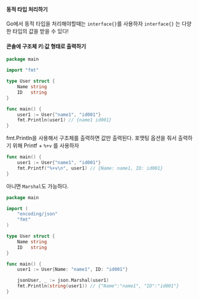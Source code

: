 #### 동적 타입 처리하기

Go에서 동적 타입을 처리해야할때는 `interface{}`를 사용하자
`interface{}` 는 다양한 타입의 값을 받을 수 있다!

#### 콘솔에 구조체 키:값 형태로 출력하기

```go
package main

import "fmt"

type User struct {
    Name string
    ID   string
}

func main() {
	user1 := User{"name1", "id001"}
    fmt.Println(user1) // {name1 id001}
}
```

fmt.Println을 사용해서 구조체를 출력하면 값만 출력된다.
포맷팅 옵션을 줘서 출력하기 위해 Printf + `%+v` 를 사용하자

```go
func main() {
	user1 := User{"name1", "id001"}
    fmt.Printf("%+v\n", user1) // {Name: name1, ID: id001}
}
```

아니면 `Marshal`도 가능하다.

```go
package main

import (
    "encoding/json"
    "fmt"
)

type User struct {
    Name string
    ID   string
}

func main() {
    user1 := User{Name: "name1", ID: "id001"}

    jsonUser, _ := json.Marshal(user1)
    fmt.Println(string(user1)) // {"Name":"name1", "ID":"id001"}
}
```
